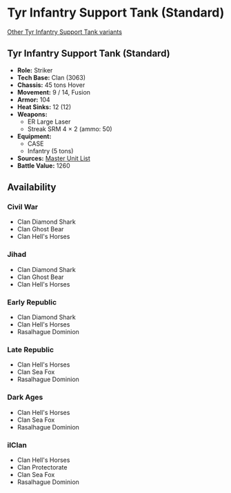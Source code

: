 # Tyr Infantry Support Tank (Standard) 

[Other Tyr Infantry Support Tank variants](../tyr_infantry_support_tank.md) 

## Tyr Infantry Support Tank (Standard) 

- **Role:** Striker 
- **Tech Base:** Clan (3063) 
- **Chassis:** 45 tons Hover 
- **Movement:** 9 / 14, Fusion 
- **Armor:** 104 
- **Heat Sinks:** 12 (12) 
- **Weapons:** 
  - ER Large Laser 
  - Streak SRM 4 × 2 (ammo: 50) 
- **Equipment:** 
  - CASE 
  - Infantry (5 tons) 
- **Sources:** [Master Unit List](http://masterunitlist.info/Unit/Details/5314) 
- **Battle Value:** 1260 

## Availability 

### Civil War 

- Clan Diamond Shark 
- Clan Ghost Bear 
- Clan Hell's Horses 

### Jihad 

- Clan Diamond Shark 
- Clan Ghost Bear 
- Clan Hell's Horses 

### Early Republic 

- Clan Diamond Shark 
- Clan Hell's Horses 
- Rasalhague Dominion 

### Late Republic 

- Clan Hell's Horses 
- Clan Sea Fox 
- Rasalhague Dominion 

### Dark Ages 

- Clan Hell's Horses 
- Clan Sea Fox 
- Rasalhague Dominion 

### ilClan 

- Clan Hell's Horses 
- Clan Protectorate 
- Clan Sea Fox 
- Rasalhague Dominion 

